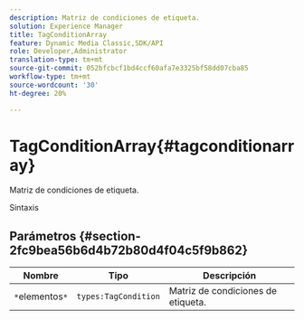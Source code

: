 ```yaml
---
description: Matriz de condiciones de etiqueta.
solution: Experience Manager
title: TagConditionArray
feature: Dynamic Media Classic,SDK/API
role: Developer,Administrator
translation-type: tm+mt
source-git-commit: 052bfcbcf1bd4ccf60afa7e3325bf58dd07cba85
workflow-type: tm+mt
source-wordcount: '30'
ht-degree: 20%

---
```



# TagConditionArray{#tagconditionarray}

Matriz de condiciones de etiqueta.

Sintaxis

## Parámetros {#section-2fc9bea56b6d4b72b80d4f04c5f9b862}

| Nombre | Tipo | Descripción |
|---|---|---|
| `*`elementos`*` | `types:TagCondition` | Matriz de condiciones de etiqueta. |


